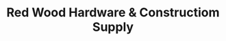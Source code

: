 ---
title: "Red Wood Hardware & Constructiom Supply"
url: /valenzuela/red-wood-hardware-und-constructiom-supply/
shop: Eisenwaren
---